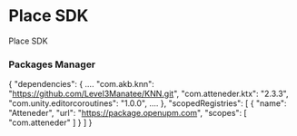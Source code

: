 # Place SDK  #

Place SDK 

### Packages Manager ###

{
    "dependencies": {
      ....
      "com.akb.knn": "https://github.com/Level3Manatee/KNN.git",
      "com.atteneder.ktx": "2.3.3",
      "com.unity.editorcoroutines": "1.0.0",
      ....
    },
    "scopedRegistries": [
      {
        "name": "Atteneder",
        "url": "https://package.openupm.com",
        "scopes": [
          "com.atteneder"
        ]
      }
    ]
  }
